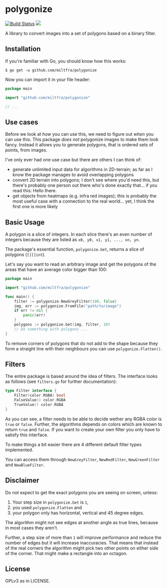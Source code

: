 # polygonize

[![Build Status](https://travis-ci.org/MiltFra/polygonize.svg?branch=master)](https://travis-ci.org/MiltFra/polygonize) <a href="https://codeclimate.com/github/MiltFra/polygonize/maintainability"><img src="https://api.codeclimate.com/v1/badges/b5e87322cfd976be47c5/maintainability" /></a>

A library to convert images into a set of polygons based on a binary filter.

## Installation

If you're familiar with Go, you should know how this works:
```
$ go get -u github.com/miltfra/polygonize
```

Now you can import it in your file header:
```go
package main

import "github.com/miltfra/polygonize"

// ...
```

## Use cases

Before we look at *how* you can use this, we need to figure out *when* you can use this. This package *does not* polygonize images to make them look fancy. Instead it allows you to generate polygons, that is ordered sets of points, from images.

I've only ever had one use case but there are others I can think of:

- generate unlimited input data for algorithms in 2D-terrain; as far as I know the package manages to avoid overlapping polygons
- convert 2D terrain into polygons; I don't see where you'd need this, but there's probably one person out there who's done exactly that... if you read this: Hello there.
- get objects from heatmaps (e.g. infra red images); this is probably the most useful case with a connection to the real world... yet, I think the first one is more likely

## Basic Usage

A polygon is a slice of integers. In each slice there's an even number of integers because they are listed as `x0, y0, x1, y1, ..., xn, yn`.

The package's essential function, `polygonize.Get`, returns a slice of polygons (`[][]int`).

Let's say you want to read an arbitrary image and get the polygons of the areas that have an average color bigger than 100:

```go
package main

import "github.com/miltfra/polygonize"

func main() {
    filter := polygonize.NewGreyFilter(100, false)
    img, err := polygonize.FromFile("path/to/image")
    if err != nil {
        panic(err)
    }
    polygons := polygonize.Get(img, filter, 10)
    // Do something with polygons ...
}
```

To remove corners of polygons that do not add to the shape because they form a
straight line with their neighbours you can use `polygonize.Flatten()`.

## Filters

The entire package is based around the idea of filters. The interface looks as follows (see `filters.go` for further documentation):

```go
type Filter interface {
	Filter(color.RGBA) bool
	FalseValue() color.RGBA
	TrueValue() color.RGBA
}
```

As you can see, a filter needs to be able to decide wether any RGBA color is `true` or `false`. Further, the algorithms depends on colors which are known to return `true` and `false`. If you want to create your own filter you only have to satisfy this interface.

To make things a bit easier there are 4 different default filter types implemented.

You can access them through `NewGreyFilter`, `NewRedFilter`, `NewGreenFilter` and `NewBlueFilter`.

## Disclaimer

Do not expect to get the exact polygons you are seeing on screen, unless:

1. Your step size in `polygonize.Get` is `1`,
2. you used `polygonize.Flatten` and
3. your polygon only has horizontal, vertical and 45 degree edges.

The algorithm might not see edges at another angle as true lines, because in most cases they aren't. 

Further, a step size of more than `1` will improve performance and reduce the number of edges but it will increase inaccuracies. That means that instead of the real corners the algorithm might pick two other points on either side of the corner. That might make a rectangle into an octagon.

## License 

GPLv3 as in LICENSE.
